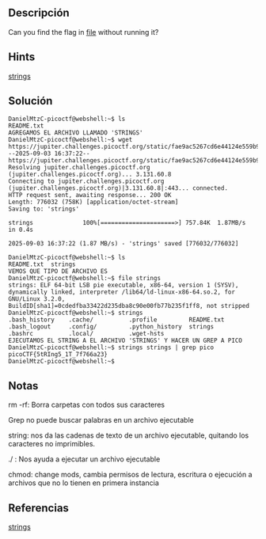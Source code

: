## Descripción 
Can you find the flag in [file](https://jupiter.challenges.picoctf.org/static/fae9ac5267cd6e44124e559b901df177/strings) without running it?
## Hints
[strings](https://linux.die.net/man/1/strings)
## Solución
```
DanielMtzC-picoctf@webshell:~$ ls
README.txt
AGREGAMOS EL ARCHIVO LLAMADO 'STRINGS'
DanielMtzC-picoctf@webshell:~$ wget https://jupiter.challenges.picoctf.org/static/fae9ac5267cd6e44124e559b901df177/strings
--2025-09-03 16:37:22--  https://jupiter.challenges.picoctf.org/static/fae9ac5267cd6e44124e559b901df177/strings
Resolving jupiter.challenges.picoctf.org (jupiter.challenges.picoctf.org)... 3.131.60.8
Connecting to jupiter.challenges.picoctf.org (jupiter.challenges.picoctf.org)|3.131.60.8|:443... connected.
HTTP request sent, awaiting response... 200 OK
Length: 776032 (758K) [application/octet-stream]
Saving to: 'strings'

strings              100%[=====================>] 757.84K  1.87MB/s    in 0.4s    

2025-09-03 16:37:22 (1.87 MB/s) - 'strings' saved [776032/776032]

DanielMtzC-picoctf@webshell:~$ ls 
README.txt  strings
VEMOS QUE TIPO DE ARCHIVO ES
DanielMtzC-picoctf@webshell:~$ file strings 
strings: ELF 64-bit LSB pie executable, x86-64, version 1 (SYSV), dynamically linked, interpreter /lib64/ld-linux-x86-64.so.2, for GNU/Linux 3.2.0, BuildID[sha1]=0cdedfba33422d235dba8c90e00fb77b235f1ff8, not stripped
DanielMtzC-picoctf@webshell:~$ strings 
.bash_history    .cache/          .profile         README.txt
.bash_logout     .config/         .python_history  strings
.bashrc          .local/          .wget-hsts   
EJECUTAMOS EL STRING A EL ARCHIVO 'STRINGS' Y HACER UN GREP A PICO   
DanielMtzC-picoctf@webshell:~$ strings strings | grep pico
picoCTF{5tRIng5_1T_7f766a23}
DanielMtzC-picoctf@webshell:~$
```
## Notas
rm -rf: Borra carpetas con todos sus caracteres

Grep no puede buscar palabras en un archivo ejecutable

string: nos da las cadenas de texto de un archivo ejecutable, quitando los caracteres no imprimibles.

./ : Nos ayuda a ejecutar un archivo ejecutable

chmod: change mods, cambia permisos de lectura, escritura o ejecución a archivos que no lo tienen en primera instancia
## Referencias

[strings](https://linux.die.net/man/1/strings)
